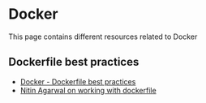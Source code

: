 # Docker

This page contains different resources related to Docker

## Dockerfile best practices

- [Docker - Dockerfile best practices](https://docs.docker.com/develop/develop-images/dockerfile_best-practices/)
- [Nitin Agarwal on working with dockerfile](https://medium.com/@nagarwal/best-practices-for-working-with-dockerfiles-fb2d22b78186)